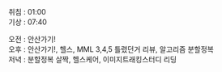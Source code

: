 취침 : 01:00  
기상 : 07:40  
  
오전 : 안산가기!  
오후 : 안산가기!, 헬스, MML 3,4,5 틀렸던거 리뷰, 알고리즘 분할정복  
저녁 : 분할정복 살짝, 헬스케어, 이미지트래킹스터디 리딩  
